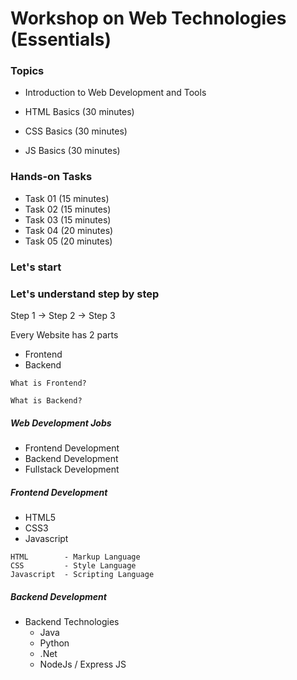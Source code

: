# Workshop on Web Technologies (Essentials)


### Topics
- Introduction to Web Development and Tools

- HTML Basics (30 minutes)

- CSS Basics (30 minutes)

- JS Basics (30 minutes)

### Hands-on Tasks

- Task 01 (15 minutes)
- Task 02 (15 minutes)
- Task 03 (15 minutes)
- Task 04 (20 minutes)
- Task 05 (20 minutes)


### Let's start


### Let's understand step by step

Step 1 -> Step 2 -> Step 3

Every Website has 2 parts
- Frontend
- Backend


`What is Frontend?`


`What is Backend?`

##### Web Development Jobs
- Frontend Development
- Backend Development
- Fullstack Development

##### Frontend Development
- HTML5
- CSS3
- Javascript

```
HTML        - Markup Language
CSS         - Style Language
Javascript  - Scripting Language
```

##### Backend Development
- Backend Technologies
    - Java
    - Python
    - .Net
    - NodeJs / Express JS

##### 
